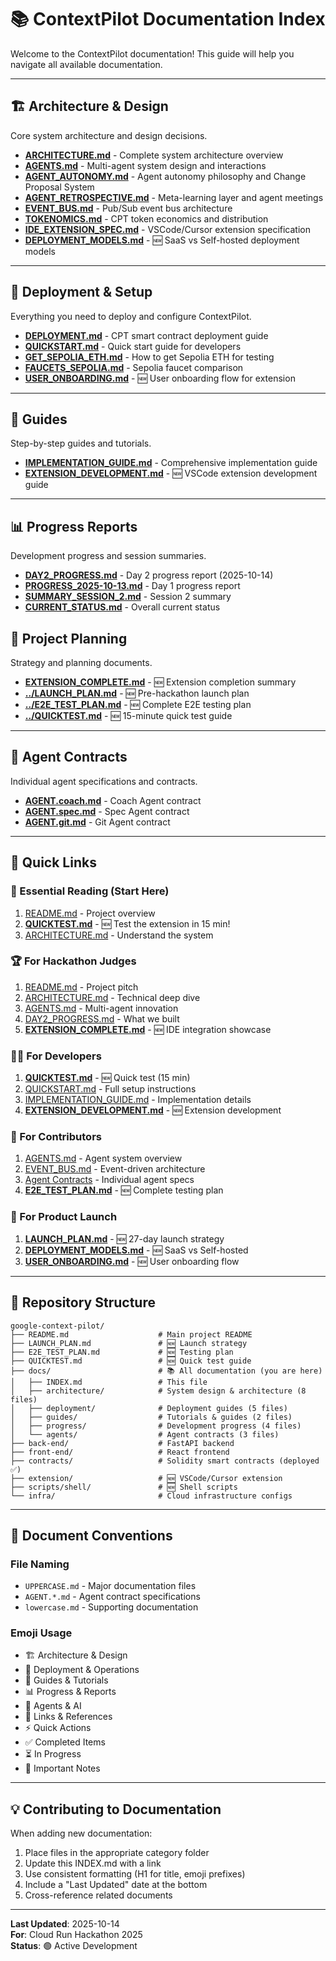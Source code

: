 # 📚 ContextPilot Documentation Index

Welcome to the ContextPilot documentation! This guide will help you navigate all available documentation.

---

## 🏗️ Architecture & Design

Core system architecture and design decisions.

- **[ARCHITECTURE.md](architecture/ARCHITECTURE.md)** - Complete system architecture overview
- **[AGENTS.md](architecture/AGENTS.md)** - Multi-agent system design and interactions
- **[AGENT_AUTONOMY.md](architecture/AGENT_AUTONOMY.md)** - Agent autonomy philosophy and Change Proposal System
- **[AGENT_RETROSPECTIVE.md](architecture/AGENT_RETROSPECTIVE.md)** - Meta-learning layer and agent meetings
- **[EVENT_BUS.md](architecture/EVENT_BUS.md)** - Pub/Sub event bus architecture
- **[TOKENOMICS.md](architecture/TOKENOMICS.md)** - CPT token economics and distribution
- **[IDE_EXTENSION_SPEC.md](architecture/IDE_EXTENSION_SPEC.md)** - VSCode/Cursor extension specification
- **[DEPLOYMENT_MODELS.md](architecture/DEPLOYMENT_MODELS.md)** - 🆕 SaaS vs Self-hosted deployment models

---

## 🚀 Deployment & Setup

Everything you need to deploy and configure ContextPilot.

- **[DEPLOYMENT.md](deployment/DEPLOYMENT.md)** - CPT smart contract deployment guide
- **[QUICKSTART.md](deployment/QUICKSTART.md)** - Quick start guide for developers
- **[GET_SEPOLIA_ETH.md](deployment/GET_SEPOLIA_ETH.md)** - How to get Sepolia ETH for testing
- **[FAUCETS_SEPOLIA.md](deployment/FAUCETS_SEPOLIA.md)** - Sepolia faucet comparison
- **[USER_ONBOARDING.md](deployment/USER_ONBOARDING.md)** - 🆕 User onboarding flow for extension

---

## 📖 Guides

Step-by-step guides and tutorials.

- **[IMPLEMENTATION_GUIDE.md](guides/IMPLEMENTATION_GUIDE.md)** - Comprehensive implementation guide
- **[EXTENSION_DEVELOPMENT.md](guides/EXTENSION_DEVELOPMENT.md)** - 🆕 VSCode extension development guide

---

## 📊 Progress Reports

Development progress and session summaries.

- **[DAY2_PROGRESS.md](progress/DAY2_PROGRESS.md)** - Day 2 progress report (2025-10-14)
- **[PROGRESS_2025-10-13.md](progress/PROGRESS_2025-10-13.md)** - Day 1 progress report
- **[SUMMARY_SESSION_2.md](progress/SUMMARY_SESSION_2.md)** - Session 2 summary
- **[CURRENT_STATUS.md](progress/CURRENT_STATUS.md)** - Overall current status

## 📝 Project Planning

Strategy and planning documents.

- **[EXTENSION_COMPLETE.md](EXTENSION_COMPLETE.md)** - 🆕 Extension completion summary
- **[../LAUNCH_PLAN.md](../LAUNCH_PLAN.md)** - 🆕 Pre-hackathon launch plan
- **[../E2E_TEST_PLAN.md](../E2E_TEST_PLAN.md)** - 🆕 Complete E2E testing plan
- **[../QUICKTEST.md](../QUICKTEST.md)** - 🆕 15-minute quick test guide

---

## 🤖 Agent Contracts

Individual agent specifications and contracts.

- **[AGENT.coach.md](agents/AGENT.coach.md)** - Coach Agent contract
- **[AGENT.spec.md](agents/AGENT.spec.md)** - Spec Agent contract
- **[AGENT.git.md](agents/AGENT.git.md)** - Git Agent contract

---

## 🔗 Quick Links

### 🎯 Essential Reading (Start Here)
1. [README.md](../README.md) - Project overview
2. **[QUICKTEST.md](../QUICKTEST.md)** - 🆕 Test the extension in 15 min!
3. [ARCHITECTURE.md](architecture/ARCHITECTURE.md) - Understand the system

### 🏆 For Hackathon Judges
1. [README.md](../README.md) - Project pitch
2. [ARCHITECTURE.md](architecture/ARCHITECTURE.md) - Technical deep dive
3. [AGENTS.md](architecture/AGENTS.md) - Multi-agent innovation
4. [DAY2_PROGRESS.md](progress/DAY2_PROGRESS.md) - What we built
5. **[EXTENSION_COMPLETE.md](EXTENSION_COMPLETE.md)** - 🆕 IDE integration showcase

### 👨‍💻 For Developers
1. **[QUICKTEST.md](../QUICKTEST.md)** - 🆕 Quick test (15 min)
2. [QUICKSTART.md](deployment/QUICKSTART.md) - Full setup instructions
3. [IMPLEMENTATION_GUIDE.md](guides/IMPLEMENTATION_GUIDE.md) - Implementation details
4. **[EXTENSION_DEVELOPMENT.md](guides/EXTENSION_DEVELOPMENT.md)** - 🆕 Extension development

### 🤝 For Contributors
1. [AGENTS.md](architecture/AGENTS.md) - Agent system overview
2. [EVENT_BUS.md](architecture/EVENT_BUS.md) - Event-driven architecture
3. [Agent Contracts](agents/) - Individual agent specs
4. **[E2E_TEST_PLAN.md](../E2E_TEST_PLAN.md)** - 🆕 Complete testing plan

### 🚀 For Product Launch
1. **[LAUNCH_PLAN.md](../LAUNCH_PLAN.md)** - 🆕 27-day launch strategy
2. **[DEPLOYMENT_MODELS.md](architecture/DEPLOYMENT_MODELS.md)** - 🆕 SaaS vs Self-hosted
3. **[USER_ONBOARDING.md](deployment/USER_ONBOARDING.md)** - 🆕 User onboarding flow

---

## 📁 Repository Structure

```
google-context-pilot/
├── README.md                    # Main project README
├── LAUNCH_PLAN.md               # 🆕 Launch strategy
├── E2E_TEST_PLAN.md             # 🆕 Testing plan
├── QUICKTEST.md                 # 🆕 Quick test guide
├── docs/                        # 📚 All documentation (you are here)
│   ├── INDEX.md                 # This file
│   ├── architecture/            # System design & architecture (8 files)
│   ├── deployment/              # Deployment guides (5 files)
│   ├── guides/                  # Tutorials & guides (2 files)
│   ├── progress/                # Development progress (4 files)
│   └── agents/                  # Agent contracts (3 files)
├── back-end/                    # FastAPI backend
├── front-end/                   # React frontend
├── contracts/                   # Solidity smart contracts (deployed ✅)
├── extension/                   # 🆕 VSCode/Cursor extension
├── scripts/shell/               # 🆕 Shell scripts
└── infra/                       # Cloud infrastructure configs
```

---

## 🎯 Document Conventions

### File Naming
- `UPPERCASE.md` - Major documentation files
- `AGENT.*.md` - Agent contract specifications
- `lowercase.md` - Supporting documentation

### Emoji Usage
- 🏗️ Architecture & Design
- 🚀 Deployment & Operations
- 📖 Guides & Tutorials
- 📊 Progress & Reports
- 🤖 Agents & AI
- 🔗 Links & References
- ⚡ Quick Actions
- ✅ Completed Items
- ⏳ In Progress
- 📌 Important Notes

---

## 💡 Contributing to Documentation

When adding new documentation:

1. Place files in the appropriate category folder
2. Update this INDEX.md with a link
3. Use consistent formatting (H1 for title, emoji prefixes)
4. Include a "Last Updated" date at the bottom
5. Cross-reference related documents

---

**Last Updated**: 2025-10-14  
**For**: Cloud Run Hackathon 2025  
**Status**: 🟢 Active Development
